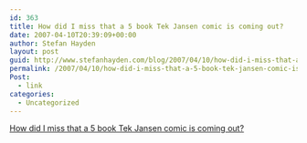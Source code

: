 ```yaml
---
id: 363
title: How did I miss that a 5 book Tek Jansen comic is coming out?
date: 2007-04-10T20:39:09+00:00
author: Stefan Hayden
layout: post
guid: http://www.stefanhayden.com/blog/2007/04/10/how-did-i-miss-that-a-5-book-tek-jansen-comic-is-coming-out/
permalink: /2007/04/10/how-did-i-miss-that-a-5-book-tek-jansen-comic-is-coming-out/
Post:
  - link
categories:
  - Uncategorized
---
```

<p><a href="http://www.nofactzone.net/?p=956">How did I miss that a 5 book Tek Jansen comic is coming out?</a>
</p>
